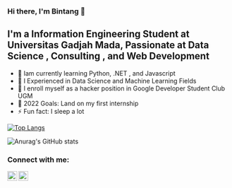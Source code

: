 ### Hi there, I'm Bintang 👋 


## I'm a Information Engineering Student at Universitas Gadjah Mada, Passionate at Data Science , Consulting , and Web Development

- 🔭 Iam currently learning Python, .NET , and Javascript
- 🌱 I Experienced in Data Science and Machine Learning Fields
- 👯 I enroll myself as a hacker position in Google Developer Student Club UGM
- 🥅 2022 Goals: Land on my first internship
- ⚡ Fun fact: I sleep a lot

[![Top Langs](https://github-readme-stats.vercel.app/api/top-langs/?username=helios190&layout=compact&theme=algolia&count_private=true)](https://github.com/anuraghazra/github-readme-stats)

![Anurag's GitHub stats](https://github-readme-stats.vercel.app/api?username=helios190&show_icons=true&count_private=true&theme=algolia)

### Connect with me:

[<img align="left" alt="codeSTACKr | LinkedIn" width="22px" src="https://cdn.jsdelivr.net/npm/simple-icons@v3/icons/linkedin.svg" />][linkedin]
[<img align="left" alt="codeSTACKr | Instagram" width="22px" src="https://cdn.jsdelivr.net/npm/simple-icons@v3/icons/instagram.svg" />][instagram]


[instagram]: https://www.instagram.com/bintang_rb/
[linkedin]: https://www.linkedin.com/in/bintangrestubawono/
